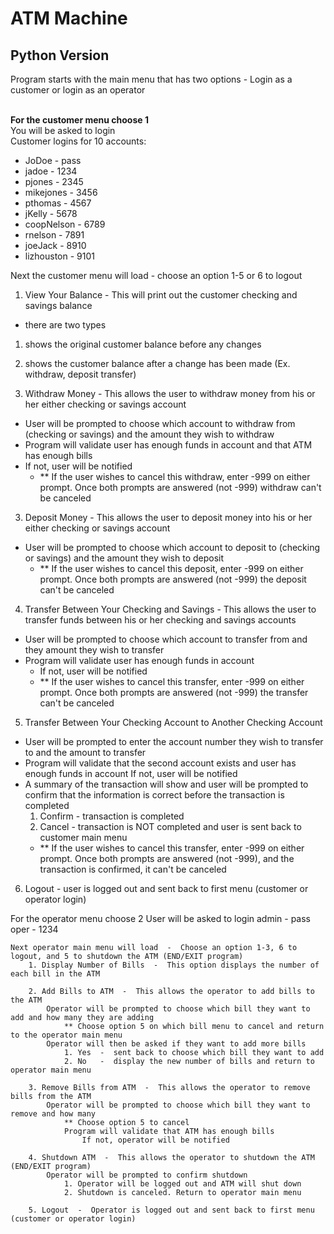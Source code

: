 # ATM Machine
## Python Version

Program starts with the main menu that has two options  -  Login as a customer or login as an operator

<br>**For the customer menu choose 1**
<br/>You will be asked to login
<br/>Customer logins for 10 accounts:
-  JoDoe - pass
-  jadoe - 1234
-  pjones - 2345
-  mikejones - 3456
-  pthomas - 4567
-  jKelly - 5678
-  coopNelson - 6789
-  rnelson - 7891
-  joeJack - 8910
-  lizhouston - 9101
            
Next the customer menu will load  -  choose an option 1-5 or 6 to logout
    
1. View Your Balance  -  This will print out the customer checking and savings balance
-  there are two types
1. shows the original customer balance before any changes
2. shows the customer balance after a change has been made (Ex. withdraw, deposit transfer)

2. Withdraw Money  -  This allows the user to withdraw money from his or her either checking or savings account
-  User will be prompted to choose which account to withdraw from (checking or savings) and the amount they wish to withdraw
-  Program will validate user has enough funds in account and that ATM has enough bills
-  If not, user will be notified
    -  ** If the user wishes to cancel this withdraw, enter -999 on either prompt. Once both prompts are answered (not -999) withdraw can't be canceled
                

3. Deposit Money  -  This allows the user to deposit money into his or her either checking or savings account
- User will be prompted to choose which account to deposit to (checking or savings) and the amount they wish to deposit
    -  ** If the user wishes to cancel this deposit, enter -999 on either prompt. Once both prompts are answered (not -999) the deposit can't be canceled 

4. Transfer Between Your Checking and Savings  -  This allows the user to transfer funds between his or her checking and savings accounts
-  User will be prompted to choose which account to transfer from and they amount they wish to transfer
-  Program will validate user has enough funds in account
    -  If not, user will be notified
    -  ** If the user wishes to cancel this transfer, enter -999 on either prompt. Once both prompts are answered (not -999) the transfer can't be canceled
        
5. Transfer Between Your Checking Account to Another Checking Account
-  User will be prompted to enter the account number they wish to transfer to and the amount to transfer
-  Program will validate that the second account exists and user has enough funds in account
                    If not, user will be notified
-  A summary of the transaction will show and user will be prompted to confirm that the information is correct before the transaction is completed
    1. Confirm  -  transaction is completed
    2. Cancel   -  transaction is NOT completed and user is sent back to customer main menu
      -  ** If the user wishes to cancel this transfer, enter -999 on either prompt. Once both prompts are answered (not -999), and the transaction is confirmed, it can't be canceled

6. Logout  -  user is logged out and sent back to first menu (customer or operator login)

        
        
For the operator menu choose 2
    User will be asked to login
        admin  -  pass
        oper   -  1234

    Next operator main menu will load  -  Choose an option 1-3, 6 to logout, and 5 to shutdown the ATM (END/EXIT program)
        1. Display Number of Bills  -  This option displays the number of each bill in the ATM

        2. Add Bills to ATM  -  This allows the operator to add bills to the ATM
            Operator will be prompted to choose which bill they want to add and how many they are adding
                ** Choose option 5 on which bill menu to cancel and return to the operator main menu
            Operator will then be asked if they want to add more bills
                1. Yes  -  sent back to choose which bill they want to add
                2. No   -  display the new number of bills and return to operator main menu
            
        3. Remove Bills from ATM  -  This allows the operator to remove bills from the ATM
            Operator will be prompted to choose which bill they want to remove and how many
                ** Choose option 5 to cancel
                Program will validate that ATM has enough bills
                    If not, operator will be notified

        4. Shutdown ATM  -  This allows the operator to shutdown the ATM (END/EXIT program)
            Operator will be prompted to confirm shutdown
                1. Operator will be logged out and ATM will shut down
                2. Shutdown is canceled. Return to operator main menu

        5. Logout  -  Operator is logged out and sent back to first menu (customer or operator login)

